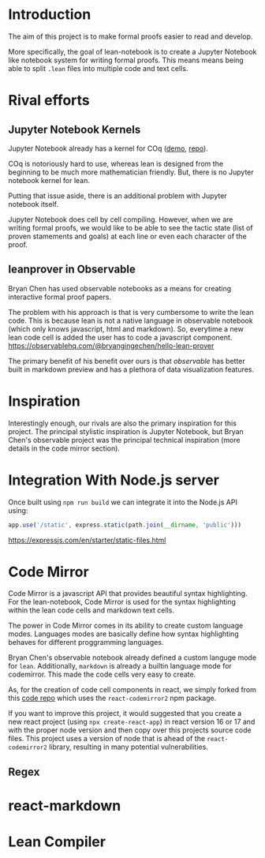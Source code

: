 # Introduction
The aim of this project is to make formal proofs easier to read and develop.

More specifically, the goal of lean-notebook is to create a Jupyter Notebook like notebook system for writing formal proofs. This means means being able to split `.lean` files into multiple code and text cells.

# Rival efforts

## **Jupyter Notebook Kernels**


Jupyter Notebook already has a kernel for COq ([demo](https://mybinder.org/v2/gh/EugeneLoy/coq_jupyter_demo/master?filepath=demo.ipynb), [repo](https://github.com/EugeneLoy/coq_jupyter)). 

COq is notoriously hard to use, whereas lean is designed from the beginning to be much more mathematician friendly. But, there is no Jupyter notebook kernel for lean.

Putting that issue aside, there is an additional problem with Jupyter notebook itself.

Jupyter Notebook does cell by cell compiling. However, when we are writing formal proofs, we would like to be able to see the tactic state (list of proven stamements and goals) at each line or even each character of the proof.

## **leanprover in Observable**

Bryan Chen has used observable notebooks as a means for creating interactive formal proof papers.

The problem with his approach is that is very cumbersome to write the lean code. This is because lean is not a native language in observable notebook (which only knows javascript, html and markdown). So, everytime a new lean code cell is added the user has to code a javascript component.
https://observablehq.com/@bryangingechen/hello-lean-prover

The primary benefit of his benefit over ours is that *observable* has better built in markdown preview and has a plethora of data visualization features.

# Inspiration

Interestingly enough, our rivals are also the primary inspiration for this project. The principal stylistic inspiration is Jupyter Notebook, but Bryan Chen's observable project was the principal technical inspiration (more details in the code mirror section).

# Integration With Node.js server
Once built using `npm run build` we can integrate it into the Node.js API using:

```javascript
app.use('/static', express.static(path.join(__dirname, 'public')))
```
https://expressjs.com/en/starter/static-files.html

# Code Mirror
Code Mirror is a javascript API that provides beautiful syntax highlighting. For the lean-notebook, Code Mirror is used for the syntax highlighting within the lean code cells and markdown text cells.

The power in Code Mirror comes in its ability to create custom language modes. Languages modes are basically define how syntax highlighting behaves for different proggramming languages. 

Bryan Chen's observable notebook already defined a custom languge mode for `lean`. Additionally, `markdown` is already a builtin language mode for codemirror. This made the code cells very easy to create.

As, for the creation of code cell components in react, we simply forked from this [code repo](https://github.com/WebDevSimplified/React-CodePen-Clone) which uses the `react-codemirror2` npm package.

If you want to improve this project, it would suggested that you create a new react project (using `npx create-react-app`) in react version 16 or 17 and with the proper node version and then copy over this projects source code files. This project uses a version of node that is ahead of the `react-codemirror2` library, resulting in many potential vulnerabilities.
## Regex

# react-markdown
# Lean Compiler